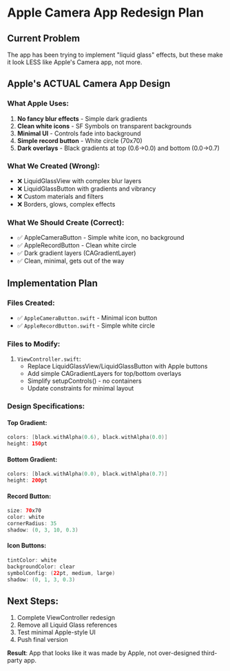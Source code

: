 # Apple Camera App Redesign Plan

## Current Problem
The app has been trying to implement "liquid glass" effects, but these make it look LESS like Apple's Camera app, not more.

## Apple's ACTUAL Camera App Design

### What Apple Uses:
1. **No fancy blur effects** - Simple dark gradients
2. **Clean white icons** - SF Symbols on transparent backgrounds
3. **Minimal UI** - Controls fade into background
4. **Simple record button** - White circle (70x70)
5. **Dark overlays** - Black gradients at top (0.6→0.0) and bottom (0.0→0.7)

### What We Created (Wrong):
- ❌ LiquidGlassView with complex blur layers
- ❌ LiquidGlassButton with gradients and vibrancy
- ❌ Custom materials and filters
- ❌ Borders, glows, complex effects

### What We Should Create (Correct):
- ✅ AppleCameraButton - Simple white icon, no background
- ✅ AppleRecordButton - Clean white circle
- ✅ Dark gradient layers (CAGradientLayer)
- ✅ Clean, minimal, gets out of the way

## Implementation Plan

### Files Created:
- ✅ `AppleCameraButton.swift` - Minimal icon button
- ✅ `AppleRecordButton.swift` - Simple white circle

### Files to Modify:
1. `ViewController.swift`:
   - Replace LiquidGlassView/LiquidGlassButton with Apple buttons
   - Add simple CAGradientLayers for top/bottom overlays
   - Simplify setupControls() - no containers
   - Update constraints for minimal layout

### Design Specifications:

#### Top Gradient:
```swift
colors: [black.withAlpha(0.6), black.withAlpha(0.0)]
height: 150pt
```

#### Bottom Gradient:
```swift
colors: [black.withAlpha(0.0), black.withAlpha(0.7)]
height: 200pt
```

#### Record Button:
```swift
size: 70x70
color: white
cornerRadius: 35
shadow: (0, 3, 10, 0.3)
```

#### Icon Buttons:
```swift
tintColor: white
backgroundColor: clear
symbolConfig: (22pt, medium, large)
shadow: (0, 1, 3, 0.3)
```

## Next Steps:
1. Complete ViewController redesign
2. Remove all Liquid Glass references
3. Test minimal Apple-style UI
4. Push final version

**Result**: App that looks like it was made by Apple, not over-designed third-party app.
